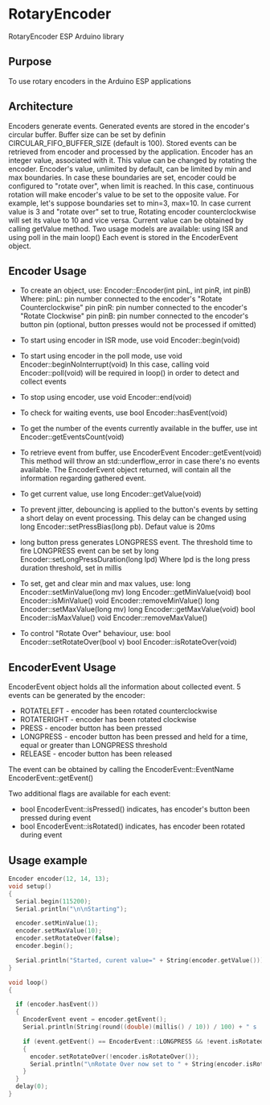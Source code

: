 # RotaryEncoder
RotaryEncoder ESP Arduino library

## Purpose
To use rotary encoders in the Arduino ESP applications

## Architecture
Encoders generate events. Generated events are stored in the encoder's circular buffer. Buffer size can be set by definin CIRCULAR_FIFO_BUFFER_SIZE (default is 100). Stored events can be retrieved from encoder and processed by the application.
Encoder has an integer value, associated with it. This value can be changed by rotating the encoder. Encoder's value, unlimited by default, can be limited by min and max boundaries. In case these boundaries are set, encoder could be configured to "rotate over", when limit is reached. In this case, continuous rotation will make encoder's value to be set to the opposite value. For example, let's suppose boundaries set to min=3, max=10. In case current value is 3 and "rotate over" set to true, Rotating encoder counterclockwise will set its value to 10 and vice versa.
Current value can be obtained by calling getValue method.
Two usage models are available: using ISR and using poll in the main loop()
Each event is stored in the EncoderEvent object. 

## Encoder Usage

* To create an object, use: Encoder::Encoder(int pinL, int pinR, int pinB)
Where:
pinL: pin number connected to the encoder's "Rotate Counterclockwise" pin
pinR: pin number connected to the encoder's "Rotate Clockwise" pin
pinB: pin number connected to the encoder's button pin (optional, button presses would not be processed if omitted)

* To start using encoder in ISR mode, use void Encoder::begin(void)

* To start using encoder in the poll mode, use void Encoder::beginNoInterrupt(void)
In this case, calling void Encoder::poll(void) will be required in loop() in order to detect and collect events

* To stop using encoder, use void Encoder::end(void)

* To check for waiting events, use bool Encoder::hasEvent(void)

* To get the number of the events currently available in the buffer, use int Encoder::getEventsCount(void)

* To retrieve event from buffer, use EncoderEvent Encoder::getEvent(void)
This method will throw an std::underflow_error in case there's no events available. The EncoderEvent object returned, will contain all the information regarding gathered event.

* To get current value, use long Encoder::getValue(void)

* To prevent jitter, debouncing is applied to the button's events by setting a short delay on event processing. This delay can be changed using long Encoder::setPressBias(long pb). Defaut value is 20ms

* long button press generates LONGPRESS event. The threshold time to fire LONGPRESS event can be set by long Encoder::setLongPressDuration(long lpd)
Where lpd is the long press duration threshold, set in millis

* To set, get and clear min and max values, use:
long Encoder::setMinValue(long mv)
long Encoder::getMinValue(void)
bool Encoder::isMinValue()
void Encoder::removeMinValue()
long Encoder::setMaxValue(long mv)
long Encoder::getMaxValue(void)
bool Encoder::isMaxValue()
void Encoder::removeMaxValue()

* To control "Rotate Over" behaviour, use:
bool Encoder::setRotateOver(bool v)
bool Encoder::isRotateOver(void)

## EncoderEvent Usage

EncoderEvent object holds all the information about collected event. 5 events can be generated by the encoder:
* ROTATELEFT - encoder has been rotated counterclockwise
* ROTATERIGHT - encoder has been rotated clockwise
* PRESS - encoder button has been pressed
* LONGPRESS - encoder button has been pressed and held for a time, equal or greater than LONGPRESS threshold
* RELEASE - encoder button has been released

The event can be obtained by calling the EncoderEvent::EventName EncoderEvent::getEvent()

Two additional flags are available for each event:
* bool EncoderEvent::isPressed() indicates, has encoder's button been pressed during event
* bool EncoderEvent::isRotated() indicates, has encoder been rotated during event

## Usage example

```c++
Encoder encoder(12, 14, 13);
void setup()
{
  Serial.begin(115200);
  Serial.println("\n\nStarting");

  encoder.setMinValue(1);
  encoder.setMaxValue(10);
  encoder.setRotateOver(false);
  encoder.begin();

  Serial.println("Started, curent value=" + String(encoder.getValue()));
}

void loop()
{

  if (encoder.hasEvent())
  {
    EncoderEvent event = encoder.getEvent();
    Serial.println(String(round((double)(millis() / 10)) / 100) + " s : Got event: " + event);

    if (event.getEvent() == EncoderEvent::LONGPRESS && !event.isRotated())
    {
      encoder.setRotateOver(!encoder.isRotateOver());
      Serial.println("\nRotate Over now set to " + String(encoder.isRotateOver()) + "\n");
    }
  }
  delay(0);
}
```

